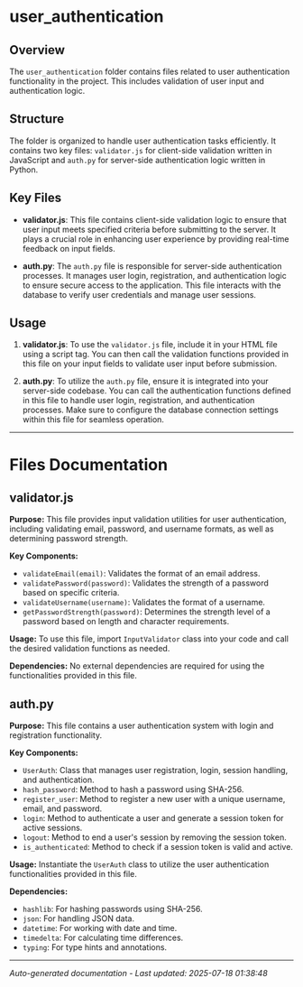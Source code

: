 # user_authentication

## Overview
The `user_authentication` folder contains files related to user authentication functionality in the project. This includes validation of user input and authentication logic.

## Structure
The folder is organized to handle user authentication tasks efficiently. It contains two key files: `validator.js` for client-side validation written in JavaScript and `auth.py` for server-side authentication logic written in Python.

## Key Files
- **validator.js**: This file contains client-side validation logic to ensure that user input meets specified criteria before submitting to the server. It plays a crucial role in enhancing user experience by providing real-time feedback on input fields.
  
- **auth.py**: The `auth.py` file is responsible for server-side authentication processes. It manages user login, registration, and authentication logic to ensure secure access to the application. This file interacts with the database to verify user credentials and manage user sessions.

## Usage
1. **validator.js**: To use the `validator.js` file, include it in your HTML file using a script tag. You can then call the validation functions provided in this file on your input fields to validate user input before submission.

2. **auth.py**: To utilize the `auth.py` file, ensure it is integrated into your server-side codebase. You can call the authentication functions defined in this file to handle user login, registration, and authentication processes. Make sure to configure the database connection settings within this file for seamless operation.

---

# Files Documentation

## validator.js

**Purpose:** This file provides input validation utilities for user authentication, including validating email, password, and username formats, as well as determining password strength.

**Key Components:**
- `validateEmail(email)`: Validates the format of an email address.
- `validatePassword(password)`: Validates the strength of a password based on specific criteria.
- `validateUsername(username)`: Validates the format of a username.
- `getPasswordStrength(password)`: Determines the strength level of a password based on length and character requirements.

**Usage:** To use this file, import `InputValidator` class into your code and call the desired validation functions as needed.

**Dependencies:** No external dependencies are required for using the functionalities provided in this file.

## auth.py

**Purpose:** This file contains a user authentication system with login and registration functionality.

**Key Components:**
- `UserAuth`: Class that manages user registration, login, session handling, and authentication.
- `hash_password`: Method to hash a password using SHA-256.
- `register_user`: Method to register a new user with a unique username, email, and password.
- `login`: Method to authenticate a user and generate a session token for active sessions.
- `logout`: Method to end a user's session by removing the session token.
- `is_authenticated`: Method to check if a session token is valid and active.

**Usage:** Instantiate the `UserAuth` class to utilize the user authentication functionalities provided in this file.

**Dependencies:** 
- `hashlib`: For hashing passwords using SHA-256.
- `json`: For handling JSON data.
- `datetime`: For working with date and time.
- `timedelta`: For calculating time differences.
- `typing`: For type hints and annotations.

---
*Auto-generated documentation - Last updated: 2025-07-18 01:38:48*
